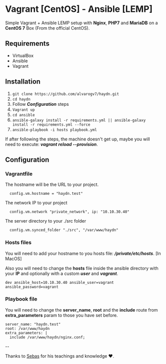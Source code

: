 # Vagrant [CentOS] - Ansible [LEMP]

Simple Vagrant + Ansible LEMP setup with **Nginx**, **PHP7** and **MariaDB** on a **CentOS 7** Box (From the official CentOS).


## Requirements
 * VirtualBox
 * Ansible
 * Vagrant

## Installation

1. ```git clone https://github.com/alvarogv7/haydn.git```
2. ```cd haydn```
3. Follow ***Configuration*** steps
4. ```Vagrant up```
5. ```cd ansible```
6. ```ansible-galaxy install -r requirements.yml || ansible-galaxy install -r requirements.yml --force```
7. ```ansible-playbook -i hosts playbook.yml```

If after following the steps, the machine doesn't get up, maybe you will need to execute: ***vagrant reload --provision***.


## Configuration

### Vagrantfile
The hostname will be the URL to your project.

```
  config.vm.hostname = "haydn.test"
```

The network IP to your project

```
  config.vm.network "private_network", ip: "10.10.30.40"
```

The server directory to your ./src folder

```
  config.vm.synced_folder "./src", "/var/www/haydn"
```

### Hosts files
You will need to add your hostname to you hosts file: ***/private/etc/hosts***. [In MacOS]

Also you will need to change the **hosts** file inside the ansible directory with your **IP** and optionally with a custom ***user*** and ***vagrant***.

```
dev ansible_host=10.10.30.40 ansible_user=vagrant ansible_password=vagrant
```

### Playbook file

You will need to change the **server_name**, **root** and the **include** route from **extra_parameters** param to those you have set before.

```
server_name: "haydn.test"
root: /var/www/haydn
extra_parameters: |
  include /var/www/haydn/nginx.conf;
```

--

Thanks to [Sebas](https://github.com/sfblaauw) for his teachings and knowledge ♥.
